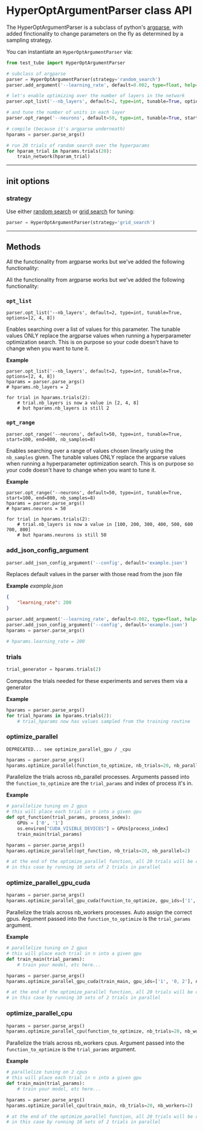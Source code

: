 # HyperOptArgumentParser class API

The HyperOptArgumentParser is a subclass of python's [argparse](https://docs.python.org/3/library/argparse.html), with added finctionality to change parameters on the fly as determined by a sampling strategy.

You can instantiate an `HyperOptArgumentParser` via:

```python
from test_tube import HyperOptArgumentParser

# subclass of argparse
parser = HyperOptArgumentParser(strategy='random_search')
parser.add_argument('--learning_rate', default=0.002, type=float, help='the learning rate')

# let's enable optimizing over the number of layers in the network
parser.opt_list('--nb_layers', default=2, type=int, tunable=True, options=[2, 4, 8])

# and tune the number of units in each layer
parser.opt_range('--neurons', default=50, type=int, tunable=True, start=100, end=800, nb_samples=10)

# compile (because it's argparse underneath)
hparams = parser.parse_args()

# run 20 trials of random search over the hyperparams
for hparam_trial in hparams.trials(20):
    train_network(hparam_trial)
```
---
## init options

### strategy
Use either [random search](http://www.jmlr.org/papers/volume13/bergstra12a/bergstra12a.pdf) or [grid search](http://scikit-learn.org/stable/modules/generated/sklearn.model_selection.GridSearchCV.html) for tuning:
```python
parser = HyperOptArgumentParser(strategy='grid_search')
```

---
## Methods
All the functionality from argparse works but we've added the following functionality:

All the functionality from argparse works but we've added the following
functionality:

### `opt_list`

``` {.python}
parser.opt_list('--nb_layers', default=2, type=int, tunable=True, options=[2, 4, 8])
```
Enables searching over a list of values for this parameter. The tunable values ONLY replace the argparse values when running a hyperparameter optimization search. This is on purpose so your code doesn't have to change when you want to tune it.


**Example**

``` {.python}
parser.opt_list('--nb_layers', default=2, type=int, tunable=True, options=[2, 4, 8])
hparams = parser.parse_args()
# hparams.nb_layers = 2

for trial in hparams.trials(2):
    # trial.nb_layers is now a value in [2, 4, 8]
    # but hparams.nb_layers is still 2
```

### `opt_range`

``` {.python}
parser.opt_range('--neurons', default=50, type=int, tunable=True, start=100, end=800, nb_samples=8)
```

Enables searching over a range of values chosen linearly using the
`nb_samples` given. The tunable values ONLY replace the argparse values
when running a hyperparameter optimization search. This is on purpose so
your code doesn't have to change when you want to tune it.

**Example**

``` {.python}
parser.opt_range('--neurons', default=50, type=int, tunable=True, start=100, end=800, nb_samples=8)
hparams = parser.parse_args()
# hparams.neurons = 50

for trial in hparams.trials(2):
    # trial.nb_layers is now a value in [100, 200, 300, 400, 500, 600 700, 800]
    # but hparams.neurons is still 50
```

### add_json_config_argument
```python
parser.add_json_config_argument('--config', default='example.json')
```
Replaces default values in the parser with those read from the json file

**Example**
*example.json*
```json
{
    "learning_rate": 200
}
```

```python
parser.add_argument('--learning_rate', default=0.002, type=float, help='the learning rate')
parser.add_json_config_argument('--config', default='example.json')
hparams = parser.parse_args()

# hparams.learning_rate = 200
```

### trials
```python
trial_generator = hparams.trials(2)
```
Computes the trials needed for these experiments and serves them via a generator

**Example**

```python
hparams = parser.parse_args()
for trial_hparams in hparams.trials(2):
    # trial_hparams now has values sampled from the training routine
```

### optimize_parallel
`DEPRECATED... see optimize_parallel_gpu / _cpu`
```python
hparams = parser.parse_args()
hparams.optimize_parallel(function_to_optimize, nb_trials=20, nb_parallel=2)
```
Parallelize the trials across nb_parallel processes.
Arguments passed into the `function_to_optimize` are the `trial_params` and index of process it's in.

**Example**

```python
# parallelize tuning on 2 gpus
# this will place each trial in n into a given gpu
def opt_function(trial_params, process_index):
    GPUs = ['0', '1']
    os.environ["CUDA_VISIBLE_DEVICES"] = GPUs[process_index]
    train_main(trial_params)

hparams = parser.parse_args()
hparams.optimize_parallel(opt_function, nb_trials=20, nb_parallel=2)

# at the end of the optimize_parallel function, all 20 trials will be completed
# in this case by running 10 sets of 2 trials in parallel
```

### optimize_parallel_gpu_cuda
```python
hparams = parser.parse_args()
hparams.optimize_parallel_gpu_cuda(function_to_optimize, gpu_ids=['1', '0, 2'], nb_trials=20, nb_workers=2)
```
Parallelize the trials across nb_workers processes. Auto assign the correct gpus.
Argument passed into the `function_to_optimize` is the `trial_params` argument.

**Example**

```python
# parallelize tuning on 2 gpus
# this will place each trial in n into a given gpu
def train_main(trial_params):
    # train your model, etc here...

hparams = parser.parse_args()
hparams.optimize_parallel_gpu_cuda(train_main, gpu_ids=['1', '0, 2'], nb_trials=20, nb_workers=2)

# at the end of the optimize_parallel function, all 20 trials will be completed
# in this case by running 10 sets of 2 trials in parallel
```

### optimize_parallel_cpu
```python
hparams = parser.parse_args()
hparams.optimize_parallel_cpu(function_to_optimize, nb_trials=20, nb_workers=2)
```
Parallelize the trials across nb_workers cpus.
Argument passed into the `function_to_optimize` is the `trial_params` argument.

**Example**

```python
# parallelize tuning on 2 cpus
# this will place each trial in n into a given gpu
def train_main(trial_params):
    # train your model, etc here...

hparams = parser.parse_args()
hparams.optimize_parallel_cpu(train_main, nb_trials=20, nb_workers=2)

# at the end of the optimize_parallel function, all 20 trials will be completed
# in this case by running 10 sets of 2 trials in parallel
```

